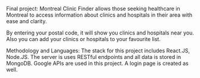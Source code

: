 Final project: Montreal Clinic Finder allows those seeking healthcare in Montreal to access information about clinics and hospitals in their area with ease and clarity.

By entering your postal code, it will show you clinics and hospitals near you. Also you can add your clinics or hospitals to your favourite list.

Methodology and Languages:
The stack for this project includes React.JS, Node.JS. The server is uses RESTful endpoints and all data is stored in MongoDB.
Google APIs are used in this project. A login page is created as well.

